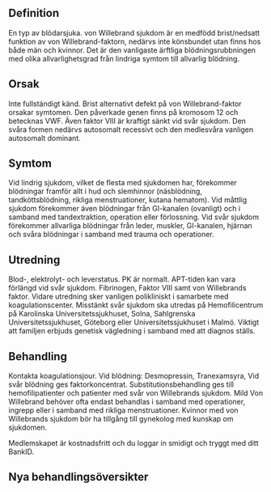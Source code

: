 ## Definition

En typ av blödarsjuka. von Willebrand sjukdom är en medfödd brist/nedsatt funktion av von Willebrand-faktorn, nedärvs inte könsbundet utan finns hos både män och kvinnor.
Det är den vanligaste ärftliga blödningsrubbningen med olika allvarlighetsgrad från lindriga symtom till allvarlig blödning.

## Orsak

Inte fullständigt känd. Brist alternativt defekt på von Willebrand-faktor orsakar symtomen. Den påverkade genen finns på kromosom 12 och betecknas VWF. Även faktor VIII är kraftigt sänkt vid svår sjukdom. Den svåra formen nedärvs autosomalt recessivt och den medlesvåra vanligen autosomalt dominant.

## Symtom

Vid lindrig sjukdom, vilket de flesta med sjukdomen har, förekommer blödningar framför allt i hud och slemhinnor (näsblödning, tandköttsblödning, rikliga menstruationer, kutana hematom).
Vid måttlig sjukdom förekommer även blödningar från GI-kanalen (ovanligt) och i samband med tandextraktion, operation eller förlossning.
Vid svår sjukdom förekommer allvarliga blödningar från leder, muskler, GI-kanalen, hjärnan och svåra blödningar i samband med trauma och operationer.

## Utredning

Blod-, elektrolyt- och leverstatus. PK är normalt. APT-tiden kan vara förlängd vid svår sjukdom. Fibrinogen, Faktor VIII samt von Willebrands faktor.
Vidare utredning sker vanligen polikliniskt i samarbete med koagulationscenter. Misstänkt svår sjukdom ska utredas på Hemofilicentrum på Karolinska Universitetssjukhuset, Solna, Sahlgrenska Universitetssjukhuset, Göteborg eller Universitetssjukhuset i Malmö.
Viktigt att familjen erbjuds genetisk vägledning i samband med att diagnos ställs.

## Behandling

Kontakta koagulationsjour.
Vid blödning: Desmopressin, Tranexamsyra,
Vid svår blödning ges faktorkoncentrat.
Substitutionsbehandling ges till hemofilipatienter och patienter med svår von Willebrands sjukdom.
Mild Von Willebrand behöver ofta endast behandlas i samband med operationer, ingrepp eller i samband med rikliga menstruationer.
Kvinnor med von Willebrands sjukdom bör ha tillgång till gynekolog med kunskap om sjukdomen.


Medlemskapet är kostnadsfritt och du loggar in smidigt och tryggt med ditt BankID.

## Nya behandlingsöversikter

